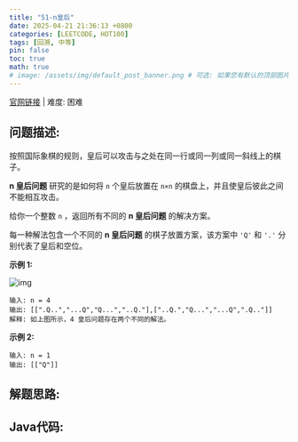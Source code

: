 ```yaml
---
title: "51-n皇后"
date: 2025-04-21 21:36:13 +0800
categories: [LEETCODE, HOT100]
tags: [回溯, 中等]
pin: false
toc: true
math: true
# image: /assets/img/default_post_banner.png # 可选: 如果您有默认的顶部图片，取消注释并修改路径
---
```


[官网链接](https://leetcode.cn/problems/n-queens/) \| 难度: 困难

## 问题描述: 

按照国际象棋的规则，皇后可以攻击与之处在同一行或同一列或同一斜线上的棋子。

**n 皇后问题** 研究的是如何将 `n` 个皇后放置在 `n×n` 的棋盘上，并且使皇后彼此之间不能相互攻击。

给你一个整数 `n` ，返回所有不同的 **n 皇后问题** 的解决方案。

每一种解法包含一个不同的 **n 皇后问题** 的棋子放置方案，该方案中 `'Q'` 和 `'.'` 分别代表了皇后和空位。

 

**示例 1:**

![img](../assets/img/posts/p51_0.jpg)

```
输入: n = 4
输出: [[".Q..","...Q","Q...","..Q."],["..Q.","Q...","...Q",".Q.."]]
解释: 如上图所示，4 皇后问题存在两个不同的解法。
```

**示例 2:**

```
输入: n = 1
输出: [["Q"]]
```

## 解题思路: 

## Java代码: 


